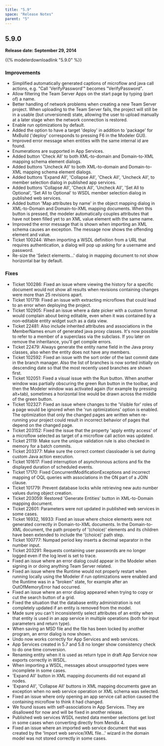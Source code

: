```yaml
---
title: "5.9"
space: "Release Notes"
parent: "5"
---
```


## 5.9.0

**Release date: September 29, 2014**

{{% modelerdownloadlink "5.9.0" %}}

### Improvements

*   Simplified automatically generated captions of microflow and java call actions, e.g. "Call 'VerifyPassword'" becomes "VerifyPassword".
*   Allow filtering the Team Server Apps on the start page by typing (part of) a name.
*   Better handling of network problems when creating a new Team Server project. When uploading to the Team Server fails, the project will still be in a usable (but unversioned) state, allowing the user to upload manually at a later stage when the network connection is restored.
*   Enable run optimizations by default.
*   Added the option to have a target 'deploy' in addition to 'package' for MxBuild ('deploy' corresponds to pressing F6 in the Modeler GUI).
*   Improved error message when entities with the same internal id are found.
*   Enumerations are supported in App Services.
*   Added button 'Check All' to both XML-to-domain and Domain-to-XML mapping schema element dialogs.
*   Added buttons 'Uncheck All' to both XML-to-domain and Domain-to-XML mapping schema element dialogs.
*   Added buttons 'Expand All', 'Collapse All', 'Check All', 'Uncheck All', to member selection dialog in published app services.
*   Added buttons 'Collapse All', 'Check All', 'Uncheck All', 'Set All to Optional', 'Set All to Optional' to WSDL member selection dialog in published web services.
*   Added button 'Map attributes by name' in the object mapping dialog in XML-to-Domain and Domain-to-XML mapping documents. When this button is pressed, the modeler automatically couples attributes that have not been filled yet to an XML value element with the same name.
*   Improved the error message that is shown when importing an XML schema causes an exception. The message now shows the offending element and value.
*   Ticket 100244: When importing a WSDL definition from a URL that requires authentication, a dialog will pop up asking for a username and password.
*   Re-size the 'Select elements...' dialog in mapping document to not show horizontal bar by default.

### Fixes

*   Ticket 100286: Fixed an issue where viewing the history for a specific document would not show all results when revisions containing changes were more than 25 revisions apart.
*   Ticket 101719: Fixed an issue with extracting microflows that could lead to an error when deploying the project.
*   Ticket 102905: Fixed an issue where a date picker with a custom format would complain about being editable, even when it was contained by a non-editable entity widget such as a data view.
*   Ticket 22481: Also include inherited attributes and associations in the MemberNames enum of generated java proxy classes. It's now possible to refer to a member of a superclass via the subclass. If you later on remove the inheritance, you'll get compile errors.
*   Ticket 22479: Always generate the entity name field in the Java proxy classes, also when the entity does not have any members.
*   Ticket 102592: Fixed an issue with the sort order of the last commit date in the branch manager. Also the list of branches is now sorted initially on descending date so that the most recently used branches are shown first.
*   Ticket 102051: Fixed a visual issue with the Run button. When another window was partially obscuring the green Run button in the toolbar, and then the Modeler window was activated again (for example by pressing alt+tab), sometimes a horizontal line would be drawn across the middle of the green button.
*   Ticket 102327: Fixed an issue where changes to the 'Visible for' roles of a page would be ignored when the 'run optimizations' option is enabled. The optimization that only the changed pages are written when re-running your project could result in incorrect behavior of pages that depend on the changed page.
*   Ticket 203152: Fixed the issue that the property 'apply entity access' of a microflow selected as target of a microflow call action was updated.
*   Ticket 21119: Make sure the unique validation rule is also checked in memory for a batch commits.
*   Ticket 203377: Make sure the correct context classloader is set during custom Java action execution.
*   Ticket 101617: Fixed interruption of asynchronous actions and fix the displayed duration of scheduled events.
*   Ticket 17170: Fixed ConcurrentModificationExceptions and incorrect mapping of OQL queries with associations in the ON part of a JOIN clause.
*   Ticket 101779: Prevent database locks while retrieving new auto number values during object creation.
*   Ticket 203059: Restored 'Generate Entities' button in XML-to-Domain mapping document.
*   Ticket 22601: Parameters were not updated in published web services in some cases.
*   Ticket 16932, 16933: Fixed an issue where choice elements were not generated correctly in Domain-to-XML documents. In the Domain-to-XML document, the path property of '(choice)' elements and its children have been extended to include the '(choice)' path step.
*   Ticket 100777: Numpad period key inserts a decimal separator in the number input.
*   Ticket 203291: Requests containing user passwords are no longer logged even if the log level is set to trace.
*   Fixed an issue where an error dialog could appear in the Modeler when signing in or doing anything Team Server related.
*   Fixed an issue where the Runtime would not properly restart when running locally using the Modeler if run optimizations were enabled and the Runtime was in a "broken" state, for example after an OutOfMemoryError had occurred.
*   Fixed an issue where an error dialog appeared when trying to copy or cut the search button of a grid.
*   Fixed the situation that the database entity administration is not completely updated if an entity is removed from the model.
*   Made sure you can't inconsistently select attributes of an entity when that entity is used in an app service in multiple operations (both for input parameters and return type).
*   When saving an MSD file and the file has been locked by another program, an error dialog is now shown.
*   Undo now works correctly for App Services and web services.
*   App Services created in 5.7 and 5.8 no longer show consistency check to do one time conversion.
*   Renaming entity when it is used as return type in draft App Service now exports correctly in WSDL.
*   When importing a WSDL, messages about unsupported types were incomplete in some cases.
*   'Expand All' button in XML mapping documents did not expand all nodes.
*   'Expand All', 'Collapse All' buttons in XML mapping documents gave an exception when no web service operation or XML schema was selected.
*   Fixed an issue where only opening an app service call action caused the containing microflow to think it had changed.
*   We found issues with self-associations in App Services. They are disallowed for now and will be fixed in another release.
*   Published web services WSDL nested data member selections get lost in some cases when converting directly from Mendix 4.
*   Fixed an issue where an imported web service document that was created by the 'Import web service/XML file...' wizard in the domain model was not stored correctly in some cases.
